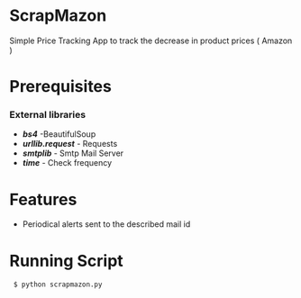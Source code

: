 # ScrapMazon
Simple Price Tracking App to track the decrease in  product prices ( Amazon )

#  Prerequisites
 ### External libraries <br>
 
 
  *   ***bs4*** -BeautifulSoup <br>
  *   ***urllib.request*** - Requests <br>
  *   ***smtplib*** - Smtp Mail Server <br>
  *   ***time*** - Check frequency <br>


    
# Features
* Periodical alerts sent to the described mail id

#  Running Script

     $ python scrapmazon.py
